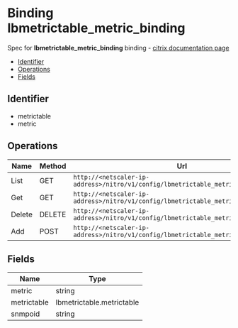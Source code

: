 # Binding lbmetrictable_metric_binding

Spec for **lbmetrictable_metric_binding** binding - [citrix documentation page](https://developer-docs.citrix.com/projects/netscaler-nitro-api/en/12.0/configuration//lbmetrictable_metric_binding/lbmetrictable_metric_binding/)

- [Identifier](#identifier)
- [Operations](#operations)
- [Fields](#fields)

## Identifier

- metrictable
- metric

## Operations

| Name | Method | Url |
|----|----|----|
| List | GET | `http://<netscaler-ip-address>/nitro/v1/config/lbmetrictable_metric_binding` |
| Get | GET | `http://<netscaler-ip-address>/nitro/v1/config/lbmetrictable_metric_binding/<name>` |
| Delete | DELETE | `http://<netscaler-ip-address>/nitro/v1/config/lbmetrictable_metric_binding/<name>` |
| Add | POST | `http://<netscaler-ip-address>/nitro/v1/config/lbmetrictable_metric_binding` |

## Fields

| Name | Type |
|----|----|
| metric | string |
| metrictable | lbmetrictable.metrictable |
| snmpoid | string |

